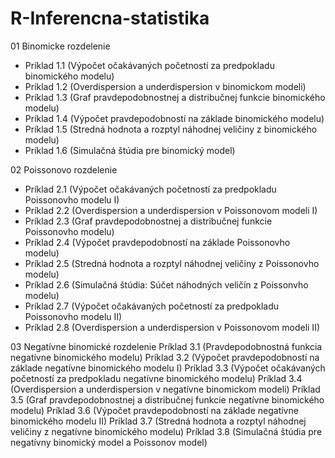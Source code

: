 # R-Inferencna-statistika
01 Binomicke rozdelenie
- Príklad 1.1 (Výpočet očakávaných početností za predpokladu binomického modelu)
- Príklad 1.2 (Overdispersion a underdispersion v binomickom modeli)
- Príklad 1.3 (Graf pravdepodobnostnej a distribučnej funkcie binomického modelu)
- Príklad 1.4 (Výpočet pravdepodobností na základe binomického modelu)
- Príklad 1.5 (Stredná hodnota a rozptyl náhodnej veličiny z binomického modelu)
- Príklad 1.6 (Simulačná štúdia pre binomický model)

02 Poissonovo rozdelenie
- Príklad 2.1 (Výpočet očakávaných početností za predpokladu Poissonovho modelu I)
- Príklad 2.2 (Overdispersion a underdispersion v Poissonovom modeli I)
- Príklad 2.3 (Graf pravdepodobnostnej a distribučnej funkcie Poissonovho modelu)
- Príklad 2.4 (Výpočet pravdepodobností na základe Poissonovho modelu)
- Príklad 2.5 (Stredná hodnota a rozptyl náhodnej veličiny z Poissonovho modelu)
- Príklad 2.6 (Simulačná štúdia: Súčet náhodných veličín z Poissonvho modelu)
- Príklad 2.7 (Výpočet očakávaných početností za predpokladu Poissonovho modelu II)
- Príklad 2.8 (Overdispersion a underdispersion v Poissonovom modeli II)

03 Negatívne binomické rozdelenie
Príklad 3.1 (Pravdepodobnostná funkcia negatívne binomického modelu)
Príklad 3.2 (Výpočet pravdepodobností na základe negatívne binomického modelu I)
Príklad 3.3 (Výpočet očakávaných početností za predpokladu negatívne binomického modelu)
Príklad 3.4 (Overdispersion a underdispersion v negatívne binomickom modeli)
Príklad 3.5 (Graf pravdepodobnostnej a distribučnej funkcie negatívne binomického modelu)
Príklad 3.6 (Výpočet pravdepodobností na základe negatívne binomického modelu II)
Príklad 3.7 (Stredná hodnota a rozptyl náhodnej veličiny z negatívne binomického modelu)
Príklad 3.8 (Simulačná štúdia pre negatívny binomický model a Poissonov model)
